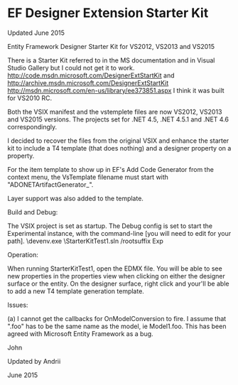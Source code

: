 EF Designer Extension Starter Kit
=================================
Updated June 2015

Entity Framework Designer Starter Kit for VS2012, VS2013 and VS2015

There is a Starter Kit referred to in the MS documentation and in Visual Studio Gallery but I could not get it to work.
http://code.msdn.microsoft.com/DesignerExtStartKit and http://archive.msdn.microsoft.com/DesignerExtStartKit
http://msdn.microsoft.com/en-us/library/ee373851.aspx
I think it was built for VS2010 RC.

Both the VSIX manifest and the vstemplete files are now VS2012, VS2013 and VS2015 versions. The projects set for .NET 4.5, .NET 4.5.1 and .NET 4.6 correspondingly.

I decided to recover the files from the original VSIX and enhance the starter kit to include a T4 template (that does nothing) and a designer property on a property.

For the item template to show up in EF's Add Code Generator from the context menu, the VsTemplate filename must start with "ADONETArtifactGenerator_".

Layer support was also added to the template.

Build and Debug:

The VSIX project is set as startup.
The Debug config is set to start the Experimental instance, with the command-line [you will need to edit for your path].
      <path>\devenv.exe <path>\StarterKitTest1.sln /rootsuffix Exp

Operation:

When running StarterKitTest1, open the EDMX file.
You will be able to see new properties in the properties view when clicking on either the designer surface or the entity.
On the designer surface, right click and your'll be able to add a new T4 template generation template.

Issues:

(a) I cannot get the callbacks for OnModelConversion to fire. I assume that ".foo" has to be the same name as the model, ie Model1.foo.
This has been agreed with Microsoft Entity Framework as a bug.


John 

Updated by Andrii

June 2015

